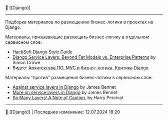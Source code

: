 📁 [[Django]]

----
Подборка материалов по размещению бизнес-логики в проектах на Django.

Материалы, призывающие размещать бизнес-логику в отдельном сервисном слое:

- [HackSoft Django Style Guide](https://github.com/HackSoftware/Django-Styleguide)
- [Django Service Layers: Beyond Fat Models vs. Enterprise Patterns](https://simoncrowe.hashnode.dev/django-service-layers-beyond-fat-models-vs-enterprise-patterns) by Simon Crowe
- Видео: [Архитектура ПО, MVC и бизнес-логика. Критика Django](https://www.youtube.com/watch?v=HpL6ymFEuu4 "Архитектура ПО, MVC и бизнес-логика. Критика Django")

Материалы "против" размещения бизнес-логики в сервисном слое:

- [Against service layers in Django](https://www.b-list.org/weblog/2020/mar/16/no-service/) by James Bennet
- [More on service layers in Django](https://www.b-list.org/weblog/2020/mar/23/still-no-service/) by James Bennet
- [So Many Layers! A Note of Caution.](https://www.cosmicpython.com/blog/2020-08-13-so-many-layers.html) by Harry Percival

----
📂 [[Django]] | Последнее изменение: 12.07.2024 18:20